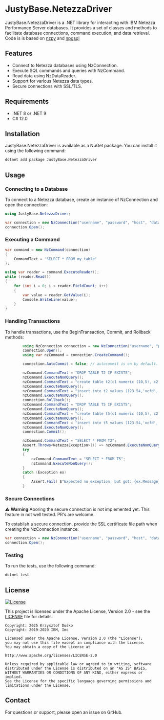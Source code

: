 # JustyBase.NetezzaDriver 
JustyBase.NetezzaDriver is a .NET library for interacting with IBM Netezza Performance Server databases. It provides a set of classes and methods to facilitate database connections, command execution, and data retrieval.
Code is is based on [nzpy](https://github.com/IBM/nzpy) and [npgsql](https://github.com/npgsql/npgsql)


## Features
* Connect to Netezza databases using NzConnection.
* Execute SQL commands and queries with NzCommand.
* Read data using NzDataReader.
* Support for various Netezza data types.
* Secure connections with SSL/TLS.

## Requirements
* .NET 8 or .NET 9
* C# 12.0
## Installation
JustyBase.NetezzaDriver is available as a NuGet package. You can install it using the following command:
```bash
dotnet add package JustyBase.NetezzaDriver
```

## Usage
### Connecting to a Database
To connect to a Netezza database, create an instance of NzConnection and open the connection:
```c#
using JustyBase.NetezzaDriver;

var connection = new NzConnection("username", "password", "host", "database");
connection.Open();
```

### Executing a Command

```c#
var command = new NzCommand(connection)
{
    CommandText = "SELECT * FROM my_table"
};

using var reader = command.ExecuteReader();
while (reader.Read())
{
    for (int i = 0; i < reader.FieldCount; i++)
    {
        var value = reader.GetValue(i);
        Console.WriteLine(value);
    }
}

```
### Handling Transactions
To handle transactions, use the BeginTransaction, Commit, and Rollback methods:

```c#
        using NzConnection connection = new NzConnection("username", "password", "host", "database");
        connection.Open();
        using var nzCommand = connection.CreateCommand();

        connection.AutoCommit = false; // autocommit is on by default. It can be turned off by using the autocommit property of the connection.

        nzCommand.CommandText = "DROP TABLE T2 IF EXISTS";
        nzCommand.ExecuteNonQuery();
        nzCommand.CommandText = "create table t2(c1 numeric (10,5), c2 varchar(10),c3 nchar(5))";
        nzCommand.ExecuteNonQuery();
        nzCommand.CommandText = "insert into t2 values (123.54,'xcfd','xyz')";
        nzCommand.ExecuteNonQuery();
        connection.Rollback();
        nzCommand.CommandText = "DROP TABLE T5 IF EXISTS";
        nzCommand.ExecuteNonQuery();
        nzCommand.CommandText = "create table t5(c1 numeric (10,5), c2 varchar(10),c3 nchar(5))";
        nzCommand.ExecuteNonQuery();
        nzCommand.CommandText = "insert into t5 values (123.54,'xcfd','xyz')";
        nzCommand.ExecuteNonQuery();
        connection.Commit();

        nzCommand.CommandText = "SELECT * FROM T2";
        Assert.Throws<NetezzaException>(() => nzCommand.ExecuteNonQuery());
        try
        {
            nzCommand.CommandText = "SELECT * FROM T5";
            nzCommand.ExecuteNonQuery();
        }
        catch (Exception ex)
        {
            Assert.Fail( $"Expected no exception, but got: {ex.Message}");
        }
```
### Secure Connections
⚠️ **Warning** Aboring the secure connection is not implemented yet. This feature in not well tested. PR's are welcome.

To establish a secure connection, provide the SSL certificate file path when creating the NzConnection instance:
```c#
var connection = new NzConnection("username", "password", "host", "database", securityLevel: 3, sslCerFilePath: "path/to/certificate.pem");
connection.Open();
```
### Testing
To run the tests, use the following command:
```bash
dotnet test
```

## License
[![License](https://img.shields.io/badge/License-Apache_2.0-blue.svg)](https://opensource.org/licenses/Apache-2.0)

This project is licensed under the Apache License, Version 2.0 - see the [LICENSE](LICENSE) file for details.

```plaintext
Copyright: 2025 Krzysztof Duśko
Copyright: 2019-2020 IBM, Inc

Licensed under the Apache License, Version 2.0 (the "License");
you may not use this file except in compliance with the License.
You may obtain a copy of the License at

http://www.apache.org/licenses/LICENSE-2.0

Unless required by applicable law or agreed to in writing, software
distributed under the License is distributed on an "AS IS" BASIS,
WITHOUT WARRANTIES OR CONDITIONS OF ANY KIND, either express or implied.
See the License for the specific language governing permissions and
limitations under the License.
```

## Contact
For questions or support, please open an issue on GitHub.